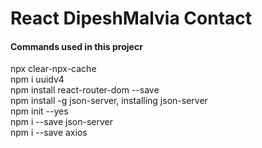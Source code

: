 # React DipeshMalvia Contact

<h4>Commands used in this projecr</h4>
npx clear-npx-cache
<br/>
npm i uuidv4
<br/>
npm install react-router-dom --save
<br/>
npm install -g json-server, installing json-server
<br/>
npm init --yes
<br/>
npm i --save json-server
<br/>
npm i --save axios